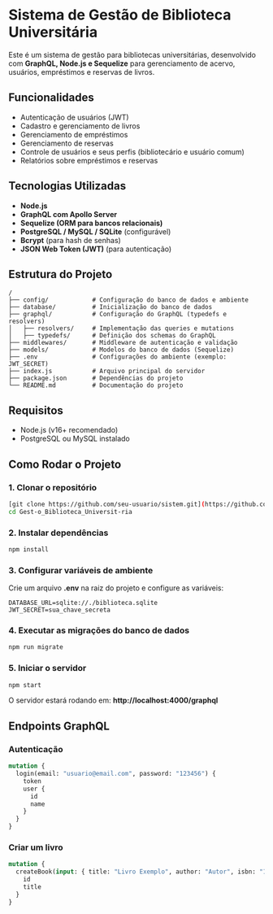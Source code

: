 # Sistema de Gestão de Biblioteca Universitária

Este é um sistema de gestão para bibliotecas universitárias, desenvolvido com **GraphQL, Node.js e Sequelize** para gerenciamento de acervo, usuários, empréstimos e reservas de livros.

## Funcionalidades
- Autenticação de usuários (JWT)
- Cadastro e gerenciamento de livros
- Gerenciamento de empréstimos
- Gerenciamento de reservas
- Controle de usuários e seus perfis (bibliotecário e usuário comum)
- Relatórios sobre empréstimos e reservas

## Tecnologias Utilizadas
- **Node.js**
- **GraphQL com Apollo Server**
- **Sequelize (ORM para bancos relacionais)**
- **PostgreSQL / MySQL / SQLite** (configurável)
- **Bcrypt** (para hash de senhas)
- **JSON Web Token (JWT)** (para autenticação)

## Estrutura do Projeto

```
/
├── config/            # Configuração do banco de dados e ambiente
├── database/          # Inicialização do banco de dados
├── graphql/           # Configuração do GraphQL (typedefs e resolvers)
│   ├── resolvers/     # Implementação das queries e mutations
│   ├── typedefs/      # Definição dos schemas do GraphQL
├── middlewares/       # Middleware de autenticação e validação
├── models/            # Modelos do banco de dados (Sequelize)
├── .env               # Configurações do ambiente (exemplo: JWT_SECRET)
├── index.js           # Arquivo principal do servidor
├── package.json       # Dependências do projeto
└── README.md          # Documentação do projeto
```

## Requisitos
- Node.js (v16+ recomendado)
- PostgreSQL ou MySQL instalado

## Como Rodar o Projeto

### 1. Clonar o repositório
```sh
[git clone https://github.com/seu-usuario/sistem.git](https://github.com/Edmilson-999/Sistema_Gest-o_Biblioteca_Universit-ria.git)
cd Gest-o_Biblioteca_Universit-ria
```

### 2. Instalar dependências
```sh
npm install
```

### 3. Configurar variáveis de ambiente
Crie um arquivo **.env** na raiz do projeto e configure as variáveis:
```env
DATABASE_URL=sqlite://./biblioteca.sqlite
JWT_SECRET=sua_chave_secreta
```

### 4. Executar as migrações do banco de dados
```sh
npm run migrate
```

### 5. Iniciar o servidor
```sh
npm start
```
O servidor estará rodando em: **http://localhost:4000/graphql**

## Endpoints GraphQL

### Autenticação
```graphql
mutation {
  login(email: "usuario@email.com", password: "123456") {
    token
    user {
      id
      name
    }
  }
}
```

### Criar um livro
```graphql
mutation {
  createBook(input: { title: "Livro Exemplo", author: "Autor", isbn: "123456", copies: 5, category: "Tecnologia" }) {
    id
    title
  }
}
```


